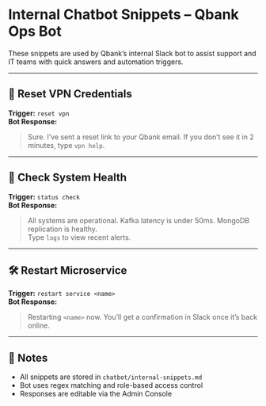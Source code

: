 # Internal Chatbot Snippets – Qbank Ops Bot

These snippets are used by Qbank’s internal Slack bot to assist support and IT teams with quick answers and automation triggers.

---

## 🔧 Reset VPN Credentials

**Trigger:** `reset vpn`  
**Bot Response:**  
> Sure. I’ve sent a reset link to your Qbank email. If you don’t see it in 2 minutes, type `vpn help`.

---

## 🧠 Check System Health

**Trigger:** `status check`  
**Bot Response:**  
> All systems are operational. Kafka latency is under 50ms. MongoDB replication is healthy.  
> Type `logs` to view recent alerts.

---

## 🛠️ Restart Microservice

**Trigger:** `restart service <name>`  
**Bot Response:**  
> Restarting `<name>` now. You’ll get a confirmation in Slack once it’s back online.

---

## 📎 Notes

- All snippets are stored in `chatbot/internal-snippets.md`  
- Bot uses regex matching and role-based access control  
- Responses are editable via the Admin Console